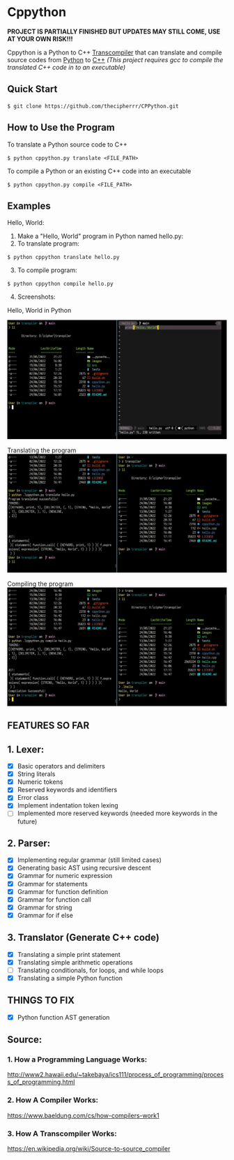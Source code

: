 # Cppython
**PROJECT IS PARTIALLY FINISHED BUT UPDATES MAY STILL COME, USE AT YOUR OWN RISK!!!**

Cppython is a Python to C++ [Transcompiler](https://en.wikipedia.org/wiki/Source-to-source_compiler) that can translate and compile source codes from [Python](https://en.wikipedia.org/wiki/Python_(programming_language)) to [C++](https://en.wikipedia.org/wiki/C%2B%2B)
*(This project requires gcc to compile the translated C++ code in to an executable)*

## Quick Start
```console
$ git clone https://github.com/thecipherrr/CPPython.git
```

## How to Use the Program
To translate a Python source code to C++
```console
$ python cppython.py translate <FILE_PATH>
```

To compile a Python or an existing C++ code into an executable
```console
$ python cppython.py compile <FILE_PATH> 
```

## Examples
Hello, World:
1. Make a "Hello, World" program in Python named hello.py:
2. To translate program:
```console
$ python cppython translate hello.py 
```
3. To compile program:
```console
$ python cppython compile hello.py
```
4. Screenshots:

Hello, World in Python

![alt text](https://github.com/EdwardMatthew/CPPython/blob/main/images/HelloWorld.jpg)

Translating the program
![alt text](https://github.com/EdwardMatthew/CPPython/blob/main/images/translate.jpg)

Compiling the program
![alt text](https://github.com/EdwardMatthew/CPPython/blob/main/images/compile.jpg)


## FEATURES SO FAR
## 1. Lexer:
- [x] Basic operators and delimiters
- [x] String literals
- [x] Numeric tokens 
- [x] Reserved keywords and identifiers
- [x] Error class
- [x] Implement indentation token lexing
- [ ] Implemented more reserved keywords (needed more keywords in the future)

## 2. Parser:
- [x] Implementing regular grammar (still limited cases)
- [x] Generating basic AST using recursive descent
- [x] Grammar for numeric expression
- [x] Grammar for statements
- [x] Grammar for function definition
- [x] Grammar for function call
- [x] Grammar for string
- [x] Grammar for if else

## 3. Translator (Generate C++ code)
- [x] Translating a simple print statement
- [x] Translating simple arithmetic operations
- [ ] Translating conditionals, for loops, and while loops
- [x] Translating a simple Python function

## THINGS TO FIX
- [x] Python function AST generation

## Source:
### 1. How a Programming Language Works:
http://www2.hawaii.edu/~takebaya/ics111/process_of_programming/process_of_programming.html 
### 2. How A Compiler Works:
https://www.baeldung.com/cs/how-compilers-work1
### 3. How A Transcompiler Works:
https://en.wikipedia.org/wiki/Source-to-source_compiler
